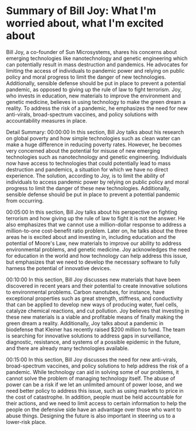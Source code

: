 # Summary of Bill Joy: What I'm worried about, what I'm excited about

Bill Joy, a co-founder of Sun Microsystems, shares his concerns about emerging technologies like nanotechnology and genetic engineering which can potentially result in mass destruction and pandemics. He advocates for limiting the access of individuals to pandemic power and relying on public policy and moral progress to limit the danger of new technologies. Additionally, sensible defense should be put in place to prevent a potential pandemic, as opposed to giving up the rule of law to fight terrorism. Joy, who invests in education, new materials to improve the environment and genetic medicine, believes in using technology to make the green dream a reality. To address the risk of a pandemic, he emphasizes the need for new anti-virals, broad-spectrum vaccines, and policy solutions with accountability measures in place.

Detail Summary: 
00:00:00
In this section, Bill Joy talks about his research on global poverty and how simple technologies such as clean water can make a huge difference in reducing poverty rates. However, he becomes very concerned about the potential for misuse of new emerging technologies such as nanotechnology and genetic engineering. Individuals now have access to technologies that could potentially lead to mass destruction and pandemics, a situation for which we have no direct experience. The solution, according to Joy, is to limit the ability of individuals to access pandemic power by relying on public policy and moral progress to limit the danger of these new technologies. Additionally, sensible defense should be put in place to prevent a potential pandemic from occurring.

00:05:00
In this section, Bill Joy talks about his perspective on fighting terrorism and how giving up the rule of law to fight it is not the answer. He also emphasizes that we cannot use a million-dollar response to address a million-to-one cost-benefit ratio problem. Later on, he talks about the three areas he is excited about and investing in, including education and the potential of Moore's Law, new materials to improve our ability to address environmental problems, and genetic medicine. Joy acknowledges the need for education in the world and how technology can help address this issue, but emphasizes that we need to develop the necessary software to fully harness the potential of innovative devices.

00:10:00
In this section, Bill Joy discusses new materials that have been discovered in recent years and their potential to create innovative solutions to environmental problems. Carbon nanotubes, for instance, have exceptional properties such as great strength, stiffness, and conductivity that can be applied to develop new ways of producing water, fuel cells, catalyze chemical reactions, and cut pollution. Joy believes that investing in these new materials is a viable and profitable means of finally making the green dream a reality. Additionally, Joy talks about a pandemic in biodefense that Kleiner has recently raised $200 million to fund. The team is searching for innovative solutions to address gaps in surveillance, diagnostic, resistance, and systems of a possible epidemic in the future, and there are already many technologies available.

00:15:00
In this section, Bill Joy discusses the need for new anti-virals, broad-spectrum vaccines, and policy solutions to help address the risk of a pandemic. While technology can aid in solving some of our problems, it cannot solve the problem of managing technology itself. The abuse of power can be a risk if we let an unlimited amount of power loose, and we need better policy to address this issue, such as using markets to price in the cost of catastrophe. In addition, people must be held accountable for their actions, and we need to limit access to certain information to help the people on the defensive side have an advantage over those who want to abuse things. Designing the future is also important in steering us to a lower-risk place.

